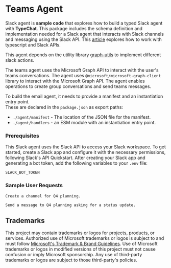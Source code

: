 # Teams Agent

Slack agent is **sample code** that explores how to  build a typed Slack agent with **TypeChat**. This package includes the schema definition and implementation needed for a Slack agent that interacts with Slack channels and messaging using the Slack API.  This [article](https://api.slack.com/) explores how to work with typescript and Slack APIs.

This agent depends on the utility library [graph-utils](../graphUtils/src/slackClient.ts) to implement different slack actions.

The teams agent uses the Microsoft Graph API to interact with the user's teams conversations. The agent uses `@microsoft/microsoft-graph-client` library to interact with the Microsoft Graph API. The agent enables operations to create group conversations and send teams messages.

To build the email agent, it needs to provide a manifest and an instantiation entry point.  
These are declared in the `package.json` as export paths:

- `./agent/manifest` - The location of the JSON file for the manifest.
- `./agent/handlers` - an ESM module with an instantiation entry point.

### Prerequisites

This Slack agent uses the Slack API to access your Slack workspace. To get started, create a Slack app and configure it with the necessary permissions, following Slack's API Quickstart. After creating your Slack app and generating a bot token, add the following variables to your `.env` file:

```
SLACK_BOT_TOKEN
```


### Sample User Requests

```
Create a channel for Q4 planning.

Send a message to Q4 planning asking for a status update.
```

## Trademarks

This project may contain trademarks or logos for projects, products, or services. Authorized use of Microsoft
trademarks or logos is subject to and must follow
[Microsoft's Trademark & Brand Guidelines](https://www.microsoft.com/en-us/legal/intellectualproperty/trademarks/usage/general).
Use of Microsoft trademarks or logos in modified versions of this project must not cause confusion or imply Microsoft sponsorship.
Any use of third-party trademarks or logos are subject to those third-party's policies.
